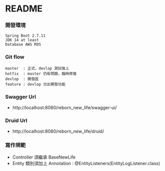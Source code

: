 # README

### 開發環境
```
Spring Boot 2.7.11
JDK 14 at least
Database AWS RDS
```

### Git flow
```
master  : 正式，devlop 測試後上
hotfix  : master 仍有問題，臨時修復
devlop  : 開發區
feature : devlop 分出開發功能
```

### Swagger Url

* http://localhost:8080/reborn_new_life/swagger-ui/

### Druid Url

* http://localhost:8080/reborn_new_life/druid/

### 寫作規範

* Controller 須繼承 BaseNewLife
* Entity 類別須加上 Annotation : @EntityListeners(EntityLogListener.class)
